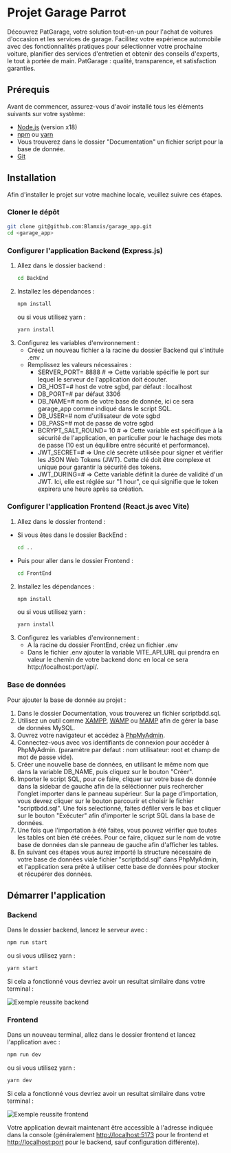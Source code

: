 # Projet Garage Parrot

Découvrez PatGarage, votre solution tout-en-un pour l'achat de voitures d'occasion et les services de garage. Facilitez votre expérience automobile avec des fonctionnalités pratiques pour sélectionner votre prochaine voiture, planifier des services d'entretien et obtenir des conseils d'experts, le tout à portée de main. PatGarage : qualité, transparence, et satisfaction garanties.

## Prérequis

Avant de commencer, assurez-vous d'avoir installé tous les éléments suivants sur votre système:
- [Node.js](https://nodejs.org/en/) (version x18)
- [npm](https://www.npmjs.com/) ou [yarn](https://yarnpkg.com/)
- Vous trouverez dans le dossier "Documentation" un fichier script pour la base de donnée.
- [Git](https://git-scm.com/)

## Installation

Afin d'installer le projet sur votre machine locale, veuillez suivre ces étapes.

### Cloner le dépôt

```bash
git clone git@github.com:Blamxis/garage_app.git
cd <garage_app>
```

### Configurer l'application Backend (Express.js)

1. Allez dans le dossier backend :
   ```bash
   cd BackEnd
   ```
2. Installez les dépendances :
   ```bash
   npm install
   ```
   ou si vous utilisez yarn :
   ```bash
   yarn install
   ```
3. Configurez les variables d'environnement :
   - Créez un nouveau fichier a la racine du dossier Backend qui s'intitule .env .
   - Remplissez les valeurs nécessaires :
     - SERVER_PORT= 8888 # => Cette variable spécifie le port sur lequel le serveur de l'application doit écouter.
     - DB_HOST=# host de votre sgbd, par défaut : localhost
     - DB_PORT=# par défaut 3306
     - DB_NAME=# nom de votre base de donnée, ici ce sera garage_app comme indiqué dans le script SQL.
     - DB_USER=# nom d'utilisateur de vote sgbd
     - DB_PASS=#  mot de passe de votre sgbd
     - BCRYPT_SALT_ROUND= 10 # => Cette variable est spécifique à la sécurité de l'application, en particulier pour le hachage des mots de passe (10 est un équilibre entre sécurité et performance).
     - JWT_SECRET=# => Une clé secrète utilisée pour signer et vérifier les JSON Web Tokens (JWT). Cette clé doit être complexe et unique pour garantir la sécurité des tokens. 
     - JWT_DURING=# => Cette variable définit la durée de validité d'un JWT. Ici, elle est réglée sur "1 hour", ce qui signifie que le token expirera une heure après sa création.

### Configurer l'application Frontend (React.js avec Vite)

1. Allez dans le dossier frontend :

- Si vous êtes dans le dossier BackEnd :
    ```bash
    cd ..
    ```
- Puis pour aller dans le dossier Frontend :
   ```bash
   cd FrontEnd
   ```
2. Installez les dépendances :
   ```bash
   npm install
   ```
   ou si vous utilisez yarn :
   ```bash
   yarn install
   ```
3. Configurez les variables d'environnement :
    - A la racine du dossier FrontEnd, créez un fichier .env
    - Dans le fichier .env ajouter la variable VITE_API_URL qui prendra en valeur le chemin de votre backend donc en local ce sera http://localhost:port/api/.

### Base de données

Pour ajouter la base de donnée au projet :

1. Dans le dossier Documentation, vous trouverez un fichier scriptbdd.sql.
2. Utilisez un outil comme [XAMPP](https://www.apachefriends.org/fr/), [WAMP](https://www.wampserver.com/) ou [MAMP](https://www.mamp.info/en/downloads/) afin de gérer la base de données MySQL.
3. Ouvrez votre navigateur et accédez à [PhpMyAdmin](http://localhost/phpmyadmin/).
4. Connectez-vous avec vos identifiants de connexion pour accéder à PhpMyAdmin. (paramètre par defaut : nom utilisateur: root et champ de mot de passe vide).
5. Créer une nouvelle base de données, en utilisant le même nom que dans la variable DB_NAME, puis cliquez sur le bouton "Créer".
6. Importer le script SQL, pour ce faire, cliquer sur votre base de donnée dans la sidebar de gauche afin de la séléctionner puis rechercher l'onglet importer dans le panneau supérieur. Sur la page d'importation, vous devrez cliquer sur le bouton parcourir et choisir le fichier "scriptbdd.sql". Une fois selectionné, faites défiler vers le bas et cliquer sur le bouton "Exécuter" afin d'importer le script SQL dans la base de données.
7. Une fois que l'importation à été faites, vous pouvez vérifier que toutes les tables ont bien été créées. Pour ce faire, cliquez sur le nom de votre base de données dan sle panneau de gauche afin d'afficher les tables.
8. En suivant ces étapes vous aurez importé la structure nécessaire de votre base de données viale fichier "scriptbdd.sql" dans PhpMyAdmin, et l'application sera prête à utiliser cette base de données pour stocker et récupérer des données.

## Démarrer l'application

### Backend

Dans le dossier backend, lancez le serveur avec :

```bash
npm run start
```

ou si vous utilisez yarn :

```bash
yarn start
```
Si cela a fonctionné vous devriez avoir un resultat similaire dans votre terminal :

![Exemple reussite backend](Documentation/images/Capture%20d'écran%202024-02-20%20001506.png)

### Frontend

Dans un nouveau terminal, allez dans le dossier frontend et lancez l'application avec :

```bash
npm run dev
```

ou si vous utilisez yarn :

```bash
yarn dev
```

Si cela a fonctionné vous devriez avoir un resultat similaire dans votre terminal :

![Exemple reussite frontend](Documentation/images/Capture%20d'écran%202024-02-20%20001444.png)

Votre application devrait maintenant être accessible à l'adresse indiquée dans la console (généralement [http://localhost:5173](http://localhost:5173) pour le frontend et [http://localhost:port](http://localhost:port) pour le backend, sauf configuration différente).

